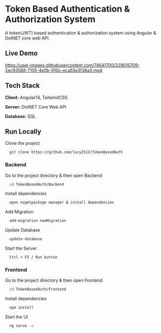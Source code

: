 
# Token Based Authentication & Authorization System

A token(JWT) based authentication & authorization system using Angular & DotNET core web API.


## Live Demo

https://user-images.githubusercontent.com/74641700/229015709-2ec93588-7105-4e0b-910c-eca55e3f38a3.mp4


## Tech Stack

**Client:** Angular14, TailwindCSS

**Server:** DotNET Core Web API

**Database:** SQL


## Run Locally

Clone the project

```bash
  git clone https://github.com/lucy2512/TokenBasedAuth
```

### Backend

Go to the project directory & then open Backend 

```bash
  cd TokenBasedAuth/Backend
```

Install dependencies

```bash
  open nugetpackage manager & install dependencies
```
Add Migration

```bash
  add-migration newMigration
```

Update Database

```bash
  update-database
```

Start the Server

```bash
  Ctrl + F5 / Run button
```
### Frontend

Go to the project directory & then open Frontend 

```bash
  cd TokenBasedAuth/Frontend
```

Install dependencies

```bash
  npm install
```

Start the UI

```bash
  ng serve -o
```

